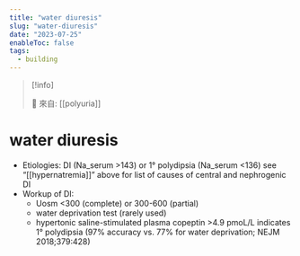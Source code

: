 ```yaml
---
title: "water diuresis"
slug: "water-diuresis"
date: "2023-07-25"
enableToc: false
tags:
  - building
---
```


> [!info]
>
> 🌱 來自: [[polyuria]]

# water diuresis

- Etiologies: DI (Na_serum >143) or 1° polydipsia (Na_serum <136)
  see “[[hypernatremia]]” above for list of causes of central and nephrogenic DI
- Workup of DI:
  - Uosm <300 (complete) or 300-600 (partial)
  - water deprivation test (rarely used)
  - hypertonic saline-stimulated plasma copeptin >4.9 pmoL/L indicates 1° polydipsia (97% accuracy vs. 77% for water deprivation; NEJM 2018;379:428)
